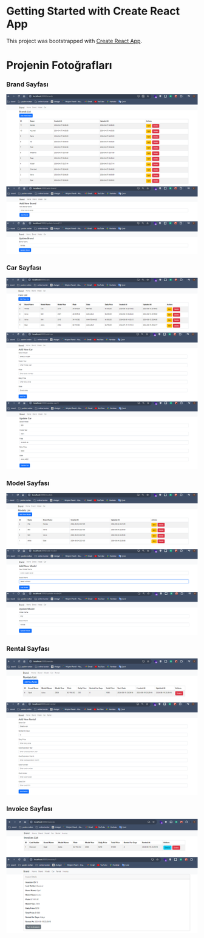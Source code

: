 # Getting Started with Create React App

This project was bootstrapped with [Create React App](https://github.com/facebook/create-react-app).


# Projenin Fotoğrafları

### Brand Sayfası
![](https://github.com/ynskrc23/rent-a-car-ui/blob/master/image/brandlist.PNG)
![](https://github.com/ynskrc23/rent-a-car-ui/blob/master/image/brandadd.PNG)
![](https://github.com/ynskrc23/rent-a-car-ui/blob/master/image/brandedit.PNG)

### Car Sayfası
![](https://github.com/ynskrc23/rent-a-car-ui/blob/master/image/carlist.PNG)
![](https://github.com/ynskrc23/rent-a-car-ui/blob/master/image/caradd.PNG)
![](https://github.com/ynskrc23/rent-a-car-ui/blob/master/image/caredit.PNG)

### Model Sayfası
![](https://github.com/ynskrc23/rent-a-car-ui/blob/master/image/modellist.PNG)
![](https://github.com/ynskrc23/rent-a-car-ui/blob/master/image/modeladd.PNG)
![](https://github.com/ynskrc23/rent-a-car-ui/blob/master/image/modeledit.PNG)

### Rental Sayfası
![](https://github.com/ynskrc23/rent-a-car-ui/blob/master/image/rentallist.PNG)
![](https://github.com/ynskrc23/rent-a-car-ui/blob/master/image/rentaladd.PNG)

### Invoice Sayfası
![](https://github.com/ynskrc23/rent-a-car-ui/blob/master/image/invoicelist.PNG)
![](https://github.com/ynskrc23/rent-a-car-ui/blob/master/image/invoicedetail.PNG)